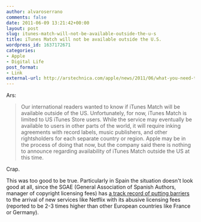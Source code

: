 ```yaml
---
author: alvaroserrano
comments: false
date: 2011-06-09 13:21:42+00:00
layout: post
slug: itunes-match-will-not-be-available-outside-the-u-s
title: iTunes Match will not be available outside the U.S.
wordpress_id: 1637172671
categories:
- Apple
- Digital Life
post_format:
- Link
external-url: http://arstechnica.com/apple/news/2011/06/what-you-need-to-know-about-itunes-match-your-questions-answered.ars
---
```


Ars:


<blockquote>Our international readers wanted to know if iTunes Match will be available outside of the US. Unfortunately, for now, iTunes Match is limited to US iTunes Store users. While the service may eventually be available to users in other parts of the world, it will require inking agreements with record labels, music publishers, and other rightsholders for each separate country or region. Apple may be in the process of doing that now, but the company said there is nothing to announce regarding availability of iTunes Match outside the US at this time.</blockquote>


Crap.

This was too good to be true. Particularly in Spain the situation doesn't look good at all, since the SGAE (General Association of Spanish Authors, manager of copyright licensing fees) has [a track record of putting barriers](http://www.europapress.es/portaltic/internet/noticia-netflix-duda-espana-culpa-pirateria-abusivos-derechos-20110124103130.html) to the arrival of new services like Netflix with its abusive licensing fees (reported to be 2-3 times higher than other European countries like France or Germany).
